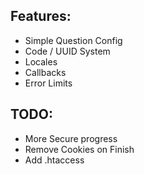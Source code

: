 ## Features:
- Simple Question Config
- Code / UUID System
- Locales
- Callbacks
- Error Limits
## TODO:
- More Secure progress
- Remove Cookies on Finish
- Add .htaccess
